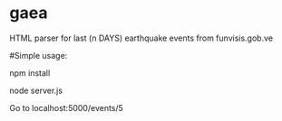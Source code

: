 # gaea

HTML parser for last (n DAYS) earthquake events from funvisis.gob.ve

#Simple usage:

npm install

node server.js

Go to localhost:5000/events/5
